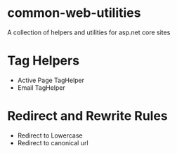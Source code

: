 # common-web-utilities
A collection of helpers and utilities for asp.net core sites

# Tag Helpers
- Active Page TagHelper
- Email TagHelper

# Redirect and Rewrite Rules
- Redirect to Lowercase
- Redirect to canonical url
